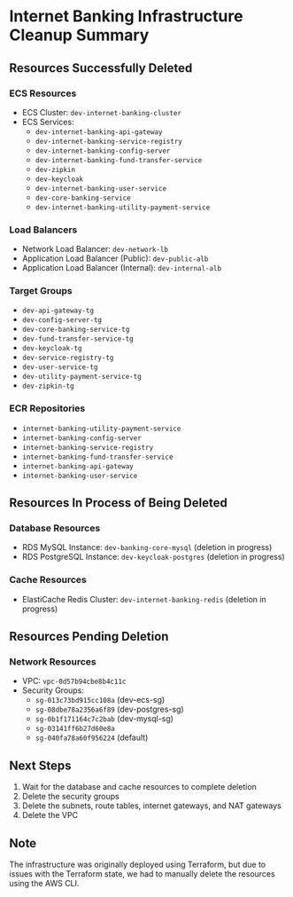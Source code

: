# Internet Banking Infrastructure Cleanup Summary

## Resources Successfully Deleted

### ECS Resources
- ECS Cluster: `dev-internet-banking-cluster`
- ECS Services:
  - `dev-internet-banking-api-gateway`
  - `dev-internet-banking-service-registry`
  - `dev-internet-banking-config-server`
  - `dev-internet-banking-fund-transfer-service`
  - `dev-zipkin`
  - `dev-keycloak`
  - `dev-internet-banking-user-service`
  - `dev-core-banking-service`
  - `dev-internet-banking-utility-payment-service`

### Load Balancers
- Network Load Balancer: `dev-network-lb`
- Application Load Balancer (Public): `dev-public-alb`
- Application Load Balancer (Internal): `dev-internal-alb`

### Target Groups
- `dev-api-gateway-tg`
- `dev-config-server-tg`
- `dev-core-banking-service-tg`
- `dev-fund-transfer-service-tg`
- `dev-keycloak-tg`
- `dev-service-registry-tg`
- `dev-user-service-tg`
- `dev-utility-payment-service-tg`
- `dev-zipkin-tg`

### ECR Repositories
- `internet-banking-utility-payment-service`
- `internet-banking-config-server`
- `internet-banking-service-registry`
- `internet-banking-fund-transfer-service`
- `internet-banking-api-gateway`
- `internet-banking-user-service`

## Resources In Process of Being Deleted

### Database Resources
- RDS MySQL Instance: `dev-banking-core-mysql` (deletion in progress)
- RDS PostgreSQL Instance: `dev-keycloak-postgres` (deletion in progress)

### Cache Resources
- ElastiCache Redis Cluster: `dev-internet-banking-redis` (deletion in progress)

## Resources Pending Deletion

### Network Resources
- VPC: `vpc-0d57b94cbe8b4c11c`
- Security Groups:
  - `sg-013c73bd915cc108a` (dev-ecs-sg)
  - `sg-08dbe78a2356a6f89` (dev-postgres-sg)
  - `sg-0b1f171164c7c2bab` (dev-mysql-sg)
  - `sg-03141ff6b27d60e8a`
  - `sg-040fa78a60f956224` (default)

## Next Steps
1. Wait for the database and cache resources to complete deletion
2. Delete the security groups
3. Delete the subnets, route tables, internet gateways, and NAT gateways
4. Delete the VPC

## Note
The infrastructure was originally deployed using Terraform, but due to issues with the Terraform state, we had to manually delete the resources using the AWS CLI.
